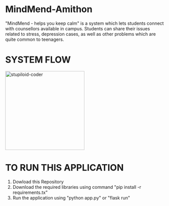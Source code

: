 # MindMend-Amithon

"MindMend - helps you keep calm" is a system which lets students connect with counsellors available in campus. Students can share their issues related to stress, depression cases, as well as other problems which are quite common to teenagers.

# SYSTEM FLOW

<img height="250em" src="./static/assets/images/MindMend2.png" alt="stupiloid-coder"/>

# TO RUN THIS APPLICATION

1. Dowload this Repository
2. Download the required libraries using command "pip install -r requirements.tx"
3. Run the application using "python app.py" or "flask run"
